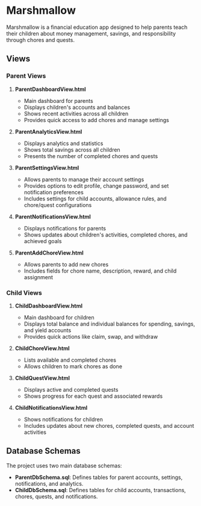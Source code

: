 # Marshmallow

Marshmallow is a financial education app designed to help parents teach their children about money management, savings, and responsibility through chores and quests.

## Views

### Parent Views

1. **ParentDashboardView.html**
   - Main dashboard for parents
   - Displays children's accounts and balances
   - Shows recent activities across all children
   - Provides quick access to add chores and manage settings

2. **ParentAnalyticsView.html**
   - Displays analytics and statistics
   - Shows total savings across all children
   - Presents the number of completed chores and quests

3. **ParentSettingsView.html**
   - Allows parents to manage their account settings
   - Provides options to edit profile, change password, and set notification preferences
   - Includes settings for child accounts, allowance rules, and chore/quest configurations

4. **ParentNotificationsView.html**
   - Displays notifications for parents
   - Shows updates about children's activities, completed chores, and achieved goals

5. **ParentAddChoreView.html**
   - Allows parents to add new chores
   - Includes fields for chore name, description, reward, and child assignment

### Child Views

1. **ChildDashboardView.html**
   - Main dashboard for children
   - Displays total balance and individual balances for spending, savings, and yield accounts
   - Provides quick actions like claim, swap, and withdraw

2. **ChildChoreView.html**
   - Lists available and completed chores
   - Allows children to mark chores as done

3. **ChildQuestView.html**
   - Displays active and completed quests
   - Shows progress for each quest and associated rewards

4. **ChildNotificationsView.html**
   - Shows notifications for children
   - Includes updates about new chores, completed quests, and account activities

## Database Schemas

The project uses two main database schemas:

- **ParentDbSchema.sql**: Defines tables for parent accounts, settings, notifications, and analytics.
- **ChildDbSchema.sql**: Defines tables for child accounts, transactions, chores, quests, and notifications.


